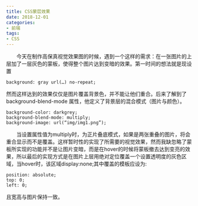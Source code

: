 ```yaml
---
title: CSS蒙层效果
date: 2018-12-01
categories:
- 前端
tags:
- CSS
---
```


&emsp;&emsp;今天在制作高保真视觉效果图的时候，遇到一个这样的需求：在一张图片的上层加了一层灰色的蒙板，使得整个图片达到变暗的效果。第一时间的想法就是现设置

    background: gray url(…) no-repeat;

然而这样达到的效果仅仅是图片覆盖背景色，并不能让他们重合。后来了解到了background-blend-mode 属性，他定义了背景层的混合模式（图片与颜色）。

    background-color: darkgrey; 
    background-blend-mode: multiply; 
    background-image: url(“img/img1.png”);

&emsp;&emsp;当设置属性值为multiply时，为正片叠底模式，如果是两张重叠的图片，将会重合显示而不是覆盖。这样暂时性的实现了所需要的视觉效果，然而我缺忽略了蒙板所实现的功能并不是让图片变暗，而是在hover的时候将蒙板撤去达到变亮的效果，所以最后的实现方式是在图片上层用绝对定位覆盖一个设置透明度的灰色区域，当hover时，该区域display:none;其中覆盖的模板应设为:

    position: absolute; 
    top: 0; 
    left: 0;

且宽高与图片保持一致。